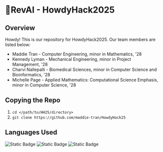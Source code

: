 # 🐶RevAI - HowdyHack2025
## Overview
<p> Howdy! This is our repository for HowdyHack2025. Our team members are listed below:
</p>

- Maddie Tran - Computer Engineering, minor in Mathematics, '28
- Kennedy Lyman - Mechanical Engineering, minor in Project Management, '28
- Charvi Nallepalli - Biomedical Sciences, minor in Computer Science and Bioinformatics, '28
- Michelle Page - Applied Mathematics: Computational Science Emphasis, minor in Computer Science, '28

## Copying the Repo
1. `cd </path/to/HH25/directory>`
2. `git clone https://github.com/maddie-tran/HowdyHack25`

## Languages Used
![Static Badge](https://img.shields.io/badge/CSS-f09Def?style=for-the-badge&logo=CSS) ![Static Badge](https://img.shields.io/badge/HTML-fcdce1?style=for-the-badge&logo=html5)
![Static Badge](https://img.shields.io/badge/JavaScript-ffe6bb?style=for-the-badge&logo=javascript&logoColor=white)


